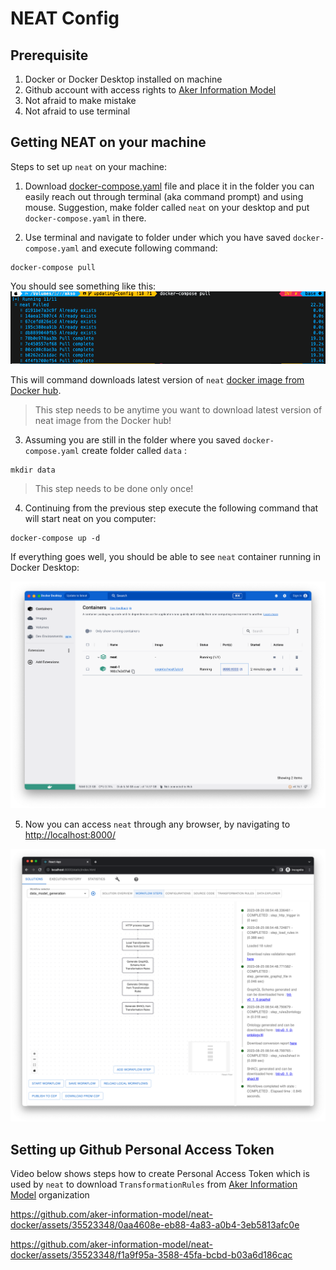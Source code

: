 # NEAT Config

## Prerequisite
1. Docker or Docker Desktop installed on machine
2. Github account with access rights to [Aker Information Model](https://github.com/aker-information-model)
3. Not afraid to make mistake
4. Not afraid to use terminal



## Getting NEAT on your machine
Steps to set up `neat` on your machine:

1. Download [docker-compose.yaml](./docker-compose.yaml) file and place it in the folder you can easily reach out through terminal (aka command prompt) and using mouse. Suggestion, make folder called `neat` on your desktop and put `docker-compose.yaml` in there.

2. Use terminal and navigate to folder under which you have saved `docker-compose.yaml` and execute following command:

```
docker-compose pull
```

You should see something like this:
![](media/terminal_docker_pull.png)

This will command downloads latest version of `neat` [docker image from Docker hub](https://hub.docker.com/r/cognite/neat).


> This step needs to be anytime you want to download latest version of neat image from the Docker hub!

3. Assuming you are still in the folder where you saved `docker-compose.yaml` create folder called `data` :

```
mkdir data
```
> This step needs to be done only once!


4. Continuing from the previous step execute the following command that will start neat on you computer:

```
docker-compose up -d
```

If everything goes well, you should be able to see `neat` container running in Docker Desktop:

![](media/docker_desktop.png)

5. Now you can access `neat` through any browser, by navigating to [http://localhost:8000/](http://localhost:8000/)

![](media/neat_running.png)


## Setting up Github Personal Access Token


Video below shows steps how to create Personal Access Token which is used by `neat` to download `TransformationRules` from [Aker Information Model](https://github.com/aker-information-model) organization



https://github.com/aker-information-model/neat-docker/assets/35523348/0aa4608e-eb88-4a83-a0b4-3eb5813afc0e



https://github.com/aker-information-model/neat-docker/assets/35523348/f1a9f95a-3588-45fa-bcbd-b03a6d186cac
